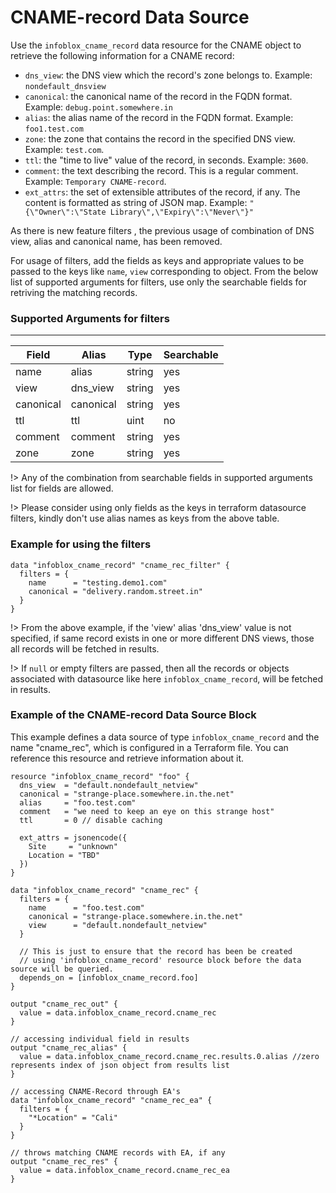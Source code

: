# CNAME-record Data Source

Use the `infoblox_cname_record` data resource for the CNAME object to retrieve the following information for a CNAME record:

- `dns_view`: the DNS view which the record's zone belongs to. Example: `nondefault_dnsview`
- `canonical`: the canonical name of the record in the FQDN format. Example: `debug.point.somewhere.in`
- `alias`: the alias name of the record in the FQDN format. Example: `foo1.test.com`
- `zone`: the zone that contains the record in the specified DNS view. Example: `test.com`.
- `ttl`: the "time to live" value of the record, in seconds. Example: `3600`.
- `comment`: the text describing the record. This is a regular comment. Example: `Temporary CNAME-record`.
- `ext_attrs`: the set of extensible attributes of the record, if any. The content is formatted as string of JSON map. Example: `"{\"Owner\":\"State Library\",\"Expiry\":\"Never\"}"`

As there is new feature filters , the previous usage of combination of DNS view, alias and canonical name, has been removed.

For usage of filters, add the fields as keys and appropriate values to be passed to the keys like `name`, `view` corresponding to object.
From the below list of supported arguments for filters, use only the searchable fields for retriving the matching records.

### Supported Arguments for filters

---

| Field     | Alias     | Type   | Searchable |
| --------- | --------- | ------ | ---------- |
| name      | alias     | string | yes        |
| view      | dns_view  | string | yes        |
| canonical | canonical | string | yes        |
| ttl       | ttl       | uint   | no         |
| comment   | comment   | string | yes        |
| zone      | zone      | string | yes        |

!> Any of the combination from searchable fields in supported arguments list for fields are allowed.

!> Please consider using only fields as the keys in terraform datasource filters, kindly don't use alias names as keys from the above table.

### Example for using the filters

```hcl
data "infoblox_cname_record" "cname_rec_filter" {
  filters = {
    name      = "testing.demo1.com"
    canonical = "delivery.random.street.in"
  }
}
```

!> From the above example, if the 'view' alias 'dns_view' value is not specified, if same record exists in one or more different DNS views, those
all records will be fetched in results.

!> If `null` or empty filters are passed, then all the records or objects associated with datasource like here `infoblox_cname_record`, will be fetched in results.

### Example of the CNAME-record Data Source Block

This example defines a data source of type `infoblox_cname_record` and the name "cname_rec", which is configured in a Terraform file.
You can reference this resource and retrieve information about it.

```hcl
resource "infoblox_cname_record" "foo" {
  dns_view  = "default.nondefault_netview"
  canonical = "strange-place.somewhere.in.the.net"
  alias     = "foo.test.com"
  comment   = "we need to keep an eye on this strange host"
  ttl       = 0 // disable caching

  ext_attrs = jsonencode({
    Site     = "unknown"
    Location = "TBD"
  })
}

data "infoblox_cname_record" "cname_rec" {
  filters = {
    name      = "foo.test.com"
    canonical = "strange-place.somewhere.in.the.net"
    view      = "default.nondefault_netview"
  }

  // This is just to ensure that the record has been be created
  // using 'infoblox_cname_record' resource block before the data source will be queried.
  depends_on = [infoblox_cname_record.foo]
}

output "cname_rec_out" {
  value = data.infoblox_cname_record.cname_rec
}

// accessing individual field in results
output "cname_rec_alias" {
  value = data.infoblox_cname_record.cname_rec.results.0.alias //zero represents index of json object from results list
}

// accessing CNAME-Record through EA's
data "infoblox_cname_record" "cname_rec_ea" {
  filters = {
    "*Location" = "Cali"
  }
}

// throws matching CNAME records with EA, if any
output "cname_rec_res" {
  value = data.infoblox_cname_record.cname_rec_ea
}
```
